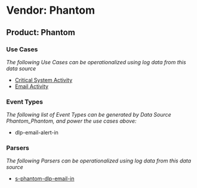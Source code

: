 Vendor: Phantom
===============
Product: Phantom
----------------

### Use Cases

_The following Use Cases can be operationalized using log data from this data source_

* [Critical System Activity](../UseCases/usecase_critical_system_activity.md)
* [Email Activity](../UseCases/usecase_email_activity.md)


### Event Types

_The following list of Event Types can be generated by Data Source Phantom_Phantom, and power the use cases above:_

- dlp-email-alert-in


### Parsers

_The following Parsers can be operationalized using log data from this data source_

* [s-phantom-dlp-email-in](../Parsers/parserContent_s-phantom-dlp-email-in.md)
